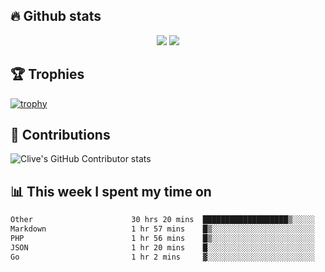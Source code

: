 ## &#128293; Github stats

<!-- GitHub Readme Streak Stats - https://github.com/DenverCoder1/github-readme-streak-stats -->
<p align="center">

<picture>
  <source 
    srcset="https://github-readme-stats.vercel.app/api?username=clivewalkden&count_private=true&show_icons=true&theme=darcula"
    media="(prefers-color-scheme: dark)"
  />
  <source
    srcset="https://github-readme-stats.vercel.app/api?username=clivewalkden&count_private=true&show_icons=true&theme=calm"
    media="(prefers-color-scheme: light), (prefers-color-scheme: no-preference)"
  />
  <img src="https://github-readme-stats.vercel.app/api?username=clivewalkden&count_private=true&show_icons=true&theme=darcula" />
</picture>

<a href="https://git.io/streak-stats" target="_blank">
  <img src="http://github-readme-streak-stats.herokuapp.com?user=clivewalkden&theme=darcula&date_format=j%20M%5B%20Y%5D" />
</a>

</p>

## &#127942; Trophies
[![trophy](https://github-profile-trophy.vercel.app/?username=clivewalkden&theme=onedark)](https://github.com/clivewalkden/github-profile-trophy)

## &#129309; Contributions
![Clive's GitHub Contributor stats](https://github-contributor-stats.vercel.app/api?username=clivewalkden)

## &#128202; This week I spent my time on
<!--START_SECTION:waka-->

```txt
Other                      30 hrs 20 mins  ███████████████████▒░░░░░   77.78 %
Markdown                   1 hr 57 mins    █▒░░░░░░░░░░░░░░░░░░░░░░░   05.02 %
PHP                        1 hr 56 mins    █▒░░░░░░░░░░░░░░░░░░░░░░░   04.96 %
JSON                       1 hr 20 mins    █░░░░░░░░░░░░░░░░░░░░░░░░   03.42 %
Go                         1 hr 2 mins     ▓░░░░░░░░░░░░░░░░░░░░░░░░   02.65 %
```

<!--END_SECTION:waka-->
